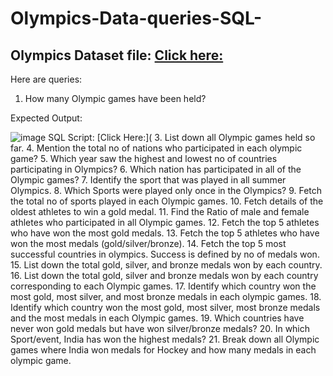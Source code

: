 # Olympics-Data-queries-SQL-

## Olympics Dataset file: [Click here:](https://github.com/Mahendra710/Olympics-Data-queries-SQL-/blob/main/Olympics_data.zip)

Here are queries:

1. How many Olympic games have been held?

Expected Output:

![image](https://github.com/Mahendra710/Olympics-Data-queries-SQL-/assets/83266654/37496b66-91d4-4563-b801-6c8c208f0214)
SQL Script: [Click Here:](
3. List down all Olympic games held so far.
4. Mention the total no of nations who participated in each olympic game?
5. Which year saw the highest and lowest no of countries participating in Olympics?
6. Which nation has participated in all of the Olympic games?
7. Identify the sport that was played in all summer Olympics.
8. Which Sports were played only once in the Olympics?
9. Fetch the total no of sports played in each Olympic games.
10. Fetch details of the oldest athletes to win a gold medal.
11. Find the Ratio of male and female athletes who participated in all Olympic games.
12. Fetch the top 5 athletes who have won the most gold medals.
13. Fetch the top 5 athletes who have won the most medals (gold/silver/bronze).
14. Fetch the top 5 most successful countries in olympics. Success is defined by no of medals won.
15. List down the total gold, silver, and bronze medals won by each country.
16. List down the total gold, silver and bronze medals won by each country corresponding to each Olympic games.
17. Identify which country won the most gold, most silver, and most bronze medals in each olympic games.
18. Identify which country won the most gold, most silver, most bronze medals and the most medals in each Olympic games.
19. Which countries have never won gold medals but have won silver/bronze medals?
20. In which Sport/event, India has won the highest medals?
21. Break down all Olympic games where India won medals for Hockey and how many medals in each olympic game.
